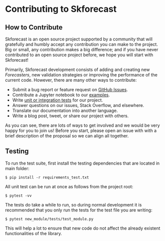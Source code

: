 # Contributing to Skforecast

## How to Contribute

Skforecast is an open source project supported by a community that will gratefully and humbly accept any contribution you can make to the project. Big or small, any contribution makes a big difference; and if you have never contributed to an open source project before, we hope you will start with Skforecast!

Primarily, Skforecast development consists of adding and creating new *Forecasters*, new validation strategies or improving the performance of the current code. However, there are many other ways to contribute:


- Submit a bug report or feature request on [GitHub Issues](https://github.com/JoaquinAmatRodrigo/skforecast/issues).
- Contribute a Jupyter notebook to our [examples](https://joaquinamatrodrigo.github.io/skforecast/0.7.0/examples/examples.html).
- Write [unit or integration tests]() for our project.
- Answer questions on our issues, Stack Overflow, and elsewhere.
- Translate our documentation into another language.
- Write a blog post, tweet, or share our project with others.

As you can see, there are lots of ways to get involved and we would be very happy for you to join us! Before you start, please open an issue with with a brief description of the proposal so we can align all together.


## Testing

To run the test suite, first install the testing dependencies that are located in main folder:

```
$ pip install -r requirements_test.txt
```

All unit test can be run at once as follows from the project root:

```
$ pytest -vv
```

The tests do take a while to run, so during normal development it is recommended that you only run the tests for the test file you are writing:

```
$ pytest new_module/tests/test_module.py
```

This will help a lot to ensure that new code do not affect the already existent functionalities of the library.
